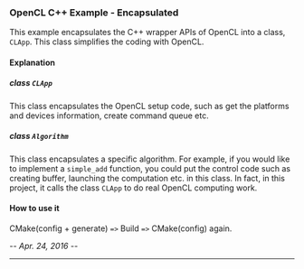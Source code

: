 ### OpenCL C++ Example - Encapsulated
This example encapsulates the C++ wrapper APIs of OpenCL into a class, `CLApp`. This class simplifies the coding with OpenCL.

#### Explanation 
##### class `CLApp`
This class encapsulates the OpenCL setup code, such as get the platforms and devices information, create command queue etc.

##### class `Algorithm`
This class encapsulates a specific algorithm. For example, if you would like to implement a `simple_add` function, you could put the control code such as creating buffer, launching the computation etc. in this class. In fact, in this project, it calls the class `CLApp` to do real OpenCL computing work.

#### How to use it
CMake(config + generate) `=>` Build `=>` CMake(config) again.

-- *Apr. 24, 2016* --

---
